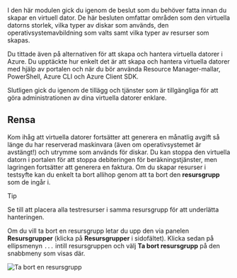 I den här modulen gick du igenom de beslut som du behöver fatta innan du skapar en virtuell dator. De här besluten omfattar områden som den virtuella datorns storlek, vilka typer av diskar som används, den operativsystemavbildning som valts samt vilka typer av resurser som skapas.

Du tittade även på alternativen för att skapa och hantera virtuella datorer i Azure. Du upptäckte hur enkelt det är att skapa och hantera virtuella datorer med hjälp av portalen och när du bör använda Resource Manager-mallar, PowerShell, Azure CLI och Azure Client SDK.

Slutligen gick du igenom de tillägg och tjänster som är tillgängliga för att göra administrationen av dina virtuella datorer enklare.

## <a name="clean-up"></a>Rensa
<!---TODO: Update for sandbox?--->

Kom ihåg att virtuella datorer fortsätter att generera en månatlig avgift så länge du har reserverad maskinvara (även om operativsystemet är avstängt!) och utrymme som används för diskar. Du kan stoppa den virtuella datorn i portalen för att stoppa debiteringen för beräkningstjänster, men lagringen fortsätter att generera en faktura. Om du skapar resurser i testsyfte kan du enkelt ta bort allihop genom att ta bort den **resursgrupp** som de ingår i.

> [!TIP]
> Se till att placera alla testresurser i samma resursgrupp för att underlätta hanteringen.

Om du vill ta bort en resursgrupp letar du upp den via panelen **Resursgrupper** (klicka på **Resursgrupper** i sidofältet). Klicka sedan på ellipsmenyn `...` intill resursgruppen och välj **Ta bort resursgrupp** på den snabbmeny som visas där.

![Ta bort en resursgrupp](../media-draft/7-delete-rgs.png)
